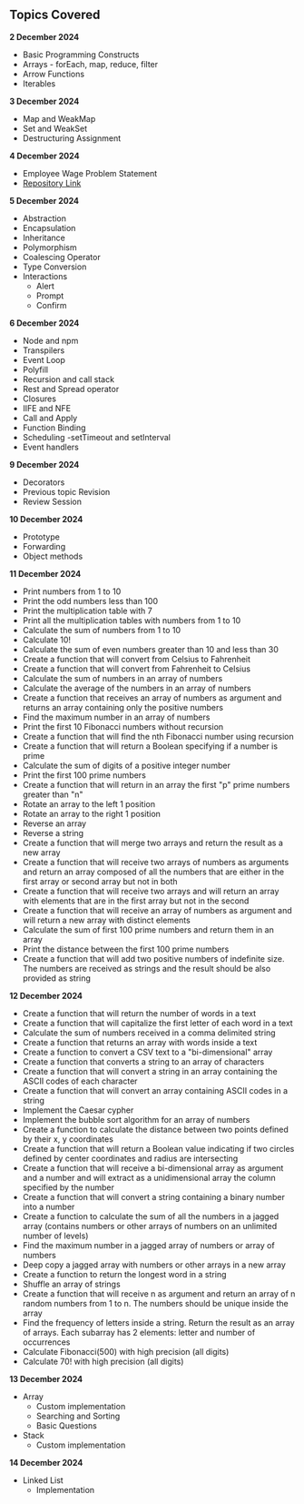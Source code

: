 ## Topics Covered

**2 December 2024**
- Basic Programming Constructs
- Arrays - forEach, map, reduce, filter
- Arrow Functions
- Iterables

**3 December 2024**
- Map and WeakMap
- Set and WeakSet
- Destructuring Assignment

**4 December 2024**
- Employee Wage Problem Statement
- [Repository Link](https://github.com/Rakshit6722/Rakshit_EmployeeWage.git)

**5 December 2024**
- Abstraction
- Encapsulation
- Inheritance
- Polymorphism
- Coalescing Operator
- Type Conversion
- Interactions
   - Alert
   - Prompt
   - Confirm

**6 December 2024**
- Node and npm
- Transpilers
- Event Loop
- Polyfill
- Recursion and call stack
- Rest and Spread operator
- Closures
- IIFE and NFE
- Call and Apply
- Function Binding
- Scheduling -setTimeout and setInterval
- Event handlers

**9 December 2024**
- Decorators
- Previous topic Revision
- Review Session

**10 December 2024**
- Prototype
- Forwarding
- Object methods

**11 December 2024**
- Print numbers from 1 to 10
- Print the odd numbers less than 100
- Print the multiplication table with 7
- Print all the multiplication tables with numbers from 1 to 10
- Calculate the sum of numbers from 1 to 10
- Calculate 10!
- Calculate the sum of even numbers greater than 10 and less than 30
- Create a function that will convert from Celsius to Fahrenheit
- Create a function that will convert from Fahrenheit to Celsius
- Calculate the sum of numbers in an array of numbers
- Calculate the average of the numbers in an array of numbers
- Create a function that receives an array of numbers as argument and returns an array containing only the positive numbers
- Find the maximum number in an array of numbers
- Print the first 10 Fibonacci numbers without recursion
- Create a function that will find the nth Fibonacci number using recursion
- Create a function that will return a Boolean specifying if a number is prime
- Calculate the sum of digits of a positive integer number
- Print the first 100 prime numbers
- Create a function that will return in an array the first "p" prime numbers greater than "n"
- Rotate an array to the left 1 position
- Rotate an array to the right 1 position
- Reverse an array
- Reverse a string
- Create a function that will merge two arrays and return the result as a new array
- Create a function that will receive two arrays of numbers as arguments and return an array composed of all the numbers that are either in the first array or second array but not in both
- Create a function that will receive two arrays and will return an array with elements that are in the first array but not in the second
- Create a function that will receive an array of numbers as argument and will return a new array with distinct elements
- Calculate the sum of first 100 prime numbers and return them in an array
- Print the distance between the first 100 prime numbers
- Create a function that will add two positive numbers of indefinite size. The numbers are received as strings and the result should be also provided as string

**12 December 2024**
- Create a function that will return the number of words in a text
- Create a function that will capitalize the first letter of each word in a text
- Calculate the sum of numbers received in a comma delimited string
- Create a function that returns an array with words inside a text
- Create a function to convert a CSV text to a "bi-dimensional" array
- Create a function that converts a string to an array of characters
- Create a function that will convert a string in an array containing the ASCII codes of each character
- Create a function that will convert an array containing ASCII codes in a string
- Implement the Caesar cypher
- Implement the bubble sort algorithm for an array of numbers
- Create a function to calculate the distance between two points defined by their x, y coordinates
- Create a function that will return a Boolean value indicating if two circles defined by center coordinates and radius are intersecting
- Create a function that will receive a bi-dimensional array as argument and a number and will extract as a unidimensional array the column specified by the number
- Create a function that will convert a string containing a binary number into a number
- Create a function to calculate the sum of all the numbers in a jagged array (contains numbers or other arrays of numbers on an unlimited number of levels)
- Find the maximum number in a jagged array of numbers or array of numbers
- Deep copy a jagged array with numbers or other arrays in a new array
- Create a function to return the longest word in a string
- Shuffle an array of strings
- Create a function that will receive n as argument and return an array of n random numbers from 1 to n. The numbers should be unique inside the array
- Find the frequency of letters inside a string. Return the result as an array of arrays. Each subarray has 2 elements: letter and number of occurrences
- Calculate Fibonacci(500) with high precision (all digits)
- Calculate 70! with high precision (all digits)

**13 December 2024**
- Array
   - Custom implementation
   - Searching and Sorting
   - Basic Questions
- Stack
   - Custom implementation

**14 December 2024**
- Linked List
   - Implementation

